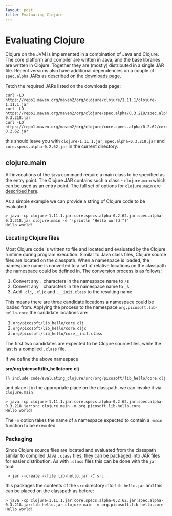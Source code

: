 ```yaml
---
layout: post
title: Evaluating Clojure
---
```


# Evaluating Clojure

Clojure on the JVM is implemented in a combination of Java and Clojure. The core platform and compiler are written in Java,
and the base libraries are written in Clojure. Together they are (mostly) distributed in a single JAR file. Recent versions
also have additional dependencies on a couple of `spec.alpha` JARs as described on the [downloads page](https://clojure.org/releases/downloads).

Fetch the required JARs listed on the downloads page:

```
curl -LO https://repo1.maven.org/maven2/org/clojure/clojure/1.11.1/clojure-1.11.1.jar
curl -LO https://repo1.maven.org/maven2/org/clojure/spec.alpha/0.3.218/spec.alpha-0.3.218.jar
curl -LO https://repo1.maven.org/maven2/org/clojure/core.specs.alpha/0.2.62/core.specs.alpha-0.2.62.jar
```

this should leave you with `clojure-1.11.1.jar`, `spec.alpha-0.3.218.jar` and `core.specs.alpha-0.2.62.jar` in the current directory.

## clojure.main

All invocations of the `java` command require a main class to be specified as the entry point. The Clojure JAR contains such a class - `clojure.main`
which can be used as an entry point. The full set of options for `clojure.main` are [described here](https://clojure.org/reference/repl_and_main).

As a simple example we can provide a string of Clojure code to be evaluated:

```
> java -cp clojure-1.11.1.jar:core.specs.alpha-0.2.62.jar:spec.alpha-0.3.218.jar clojure.main -e '(println "Hello world!")'
Hello world!
```

### Locating Clojure files

Most Clojure code is written to file and located and evaluated by the Clojure runtime during program execution. Similar to Java class files,
Clojure source files are located on the classpath. When a namespace is loaded, the namespace name is converted to a set of relative locations on the
classpath the namespace could be defined in. The conversion process is as follows:

1. Convert any `.` characters in the namespace name to `/`s
2. Convert any `-` characters in the namespace name to `_`s
3. Add `.clj`, `.cljc` and `.__init.class` to the resulting name

This means there are three candidate locations a namespace could be loaded from. Applying the process to the namespace
`org.picosoft.lib-hello.core` the candidate locations are:

1. `org/picosoft/lib_hello/core.clj`
2. `org/picosoft/lib_hello/core.cljc`
3. `org/picosoft/lib_hello/core__init.class`

The first two candidates are expected to be Clojure source files, while the last is a compiled `.class` file.

If we define the above namespace 

**src/org/picosoft/lib_hello/core.clj**
```java
{% include code/evaluating_clojure/src/org/picosoft/lib_hello/core.clj %}
```

and place it in the appropriate place on the classpath, we can invoke it via `clojure.main`
```
> java -cp clojure-1.11.1.jar:core.specs.alpha-0.2.62.jar:spec.alpha-0.3.218.jar:src clojure.main -m org.picosoft.lib-hello.core
Hello world!
```

The `-m` option takes the name of a namespace expected to contain a `-main` function to be executed.

### Packaging

Since Clojure source files are located and evaluated from the classpath similar to compiled Java `.class` files, they can be packaged
into JAR files for easier distribution. As with `.class` files this can be done with the `jar` tool:

     > jar --create --file lib-hello.jar -C src .

this packages the contents of the `src` directory into `lib-hello.jar` and this can be placed on the classpath as before:

```
> java -cp clojure-1.11.1.jar:core.specs.alpha-0.2.62.jar:spec.alpha-0.3.218.jar:lib-hello.jar clojure.main -m org.picosoft.lib-hello.core
Hello world!
```
